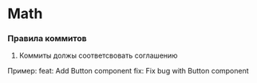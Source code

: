 # Math
### Правила коммитов
1. Коммиты должы соответсвовать соглашению

Пример:
feat: Add Button component
fix: Fix bug with Button component